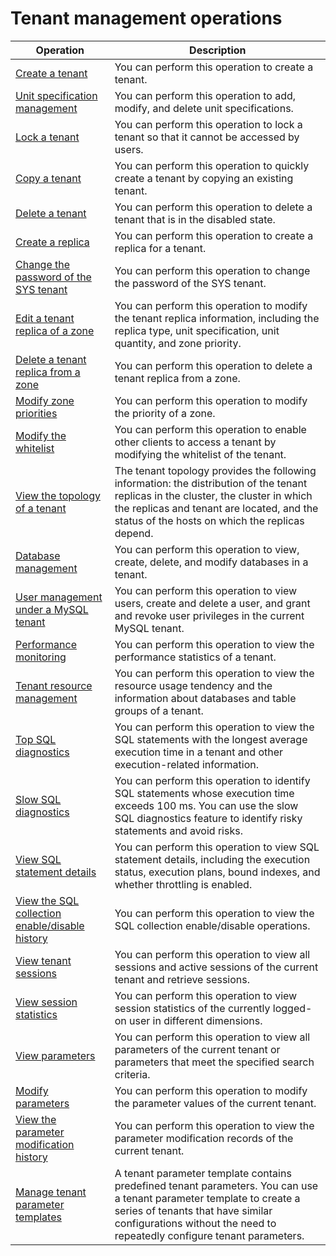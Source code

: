 # Tenant management operations

|                                              Operation                                              |                                                                                                              Description                                                                                                              |
|-----------------------------------------------------------------------------------------------------|---------------------------------------------------------------------------------------------------------------------------------------------------------------------------------------------------------------------------------------|
| [Create a tenant](2.manage-basic-tenant-operations/1.create-a-tenant-3.md)                                      | You can perform this operation to create a tenant.                                                                                                                                                                                    |
| [Unit specification management](2.manage-basic-tenant-operations/2.unit-specification-management.md)                        | You can perform this operation to add, modify, and delete unit specifications.                                                                                                                                                        |
| [Lock a tenant](2.manage-basic-tenant-operations/3.locked-tenants.md)                                        | You can perform this operation to lock a tenant so that it cannot be accessed by users.                                                                                                                                               |
| [Copy a tenant](2.manage-basic-tenant-operations/4.replication-tenant.md)                                        | You can perform this operation to quickly create a tenant by copying an existing tenant.                                                                                                                                              |
| [Delete a tenant](2.manage-basic-tenant-operations/5.delete-a-tenant.md)                                      | You can perform this operation to delete a tenant that is in the disabled state.                                                                                                                                                      |
| [Create a replica](2.manage-basic-tenant-operations/6.add-copy.md)                                     | You can perform this operation to create a replica for a tenant.                                                                                                                                                                      |
| [Change the password of the SYS tenant](2.manage-basic-tenant-operations/7.change-the-sysy-tenant-password.md)                | You can perform this operation to change the password of the SYS tenant.                                                                                                                                                              |
| [Edit a tenant replica of a zone](2.manage-basic-tenant-operations/8.edit-a-zone.md)                      | You can perform this operation to modify the tenant replica information, including the replica type, unit specification, unit quantity, and zone priority.                                                                            |
| [Delete a tenant replica from a zone](2.manage-basic-tenant-operations/9.delete-a-replica-of-a-tenant-in-a-private-zone.md)                  | You can perform this operation to delete a tenant replica from a zone.                                                                                                                                                                |
| [Modify zone priorities](2.manage-basic-tenant-operations/10.modify-a-zone-priority.md)                               | You can perform this operation to modify the priority of a zone.                                                                                                                                                                      |
| [Modify the whitelist](2.manage-basic-tenant-operations/11.modify-whitelist.md)                                 | You can perform this operation to enable other clients to access a tenant by modifying the whitelist of the tenant.                                                                                                                   |
| [View the topology of a tenant](3.view-the-tenant-topology-1.md)                        | The tenant topology provides the following information: the distribution of the tenant replicas in the cluster, the cluster in which the replicas and tenant are located, and the status of the hosts on which the replicas depend.   |
| [Database management](4.database-management.md)                                  | You can perform this operation to view, create, delete, and modify databases in a tenant.                                                                                                                                             |
| [User management under a MySQL tenant](5.user-management-under-a-mysqL-tenant.md)                 | You can perform this operation to view users, create and delete a user, and grant and revoke user privileges in the current MySQL tenant.                                                                                             |
| [Performance monitoring](7.performance-monitoring.md)                               | You can perform this operation to view the performance statistics of a tenant.                                                                                                                                                        |
| [Tenant resource management](8.tenant-resource-management.md)                           | You can perform this operation to view the resource usage tendency and the information about databases and table groups of a tenant.                                                                                                  |
| [Top SQL diagnostics](9.sql-diagnostics/1.topsql-diagnostics.md)                                  | You can perform this operation to view the SQL statements with the longest average execution time in a tenant and other execution-related information.                                                                                |
| [Slow SQL diagnostics](9.sql-diagnostics/2.slowsql-diagnostics.md)                                 | You can perform this operation to identify SQL statements whose execution time exceeds 100 ms. You can use the slow SQL diagnostics feature to identify risky statements and avoid risks.                                             |
| [View SQL statement details](9.sql-diagnostics/3.view-sql-details.md)                           | You can perform this operation to view SQL statement details, including the execution status, execution plans, bound indexes, and whether throttling is enabled.                                                                      |
| [View the SQL collection enable/disable history](9.sql-diagnostics/4.view-the-collection-switch-history.md)        | You can perform this operation to view the SQL collection enable/disable operations.                                                                                                                                                  |
| [View tenant sessions](12.session-management/1.view-tenant-sessions-1.md)                                 | You can perform this operation to view all sessions and active sessions of the current tenant and retrieve sessions.                                                                                                                  |
| [View session statistics](12.session-management/2.view-session-statistics-1.md)                              | You can perform this operation to view session statistics of the currently logged-on user in different dimensions.                                                                                                                    |
| [View parameters](13.parameters/1.view-the-parameter-list-3.md)                                      | You can perform this operation to view all parameters of the current tenant or parameters that meet the specified search criteria.                                                                                                    |
| [Modify parameters](13.parameters/2.modify-parameters-3.md)                                    | You can perform this operation to modify the parameter values of the current tenant.                                                                                                                                                  |
| [View the parameter modification history](13.parameters/3.view-parameter-modification-history-3.md)              | You can perform this operation to view the parameter modification records of the current tenant.                                                                                                                                      |
| [Manage tenant parameter templates](../5.tenant-functions/14.tenant-parameter-template-management.md)                    | A tenant parameter template contains predefined tenant parameters. You can use a tenant parameter template to create a series of tenants that have similar configurations without the need to repeatedly configure tenant parameters. |
